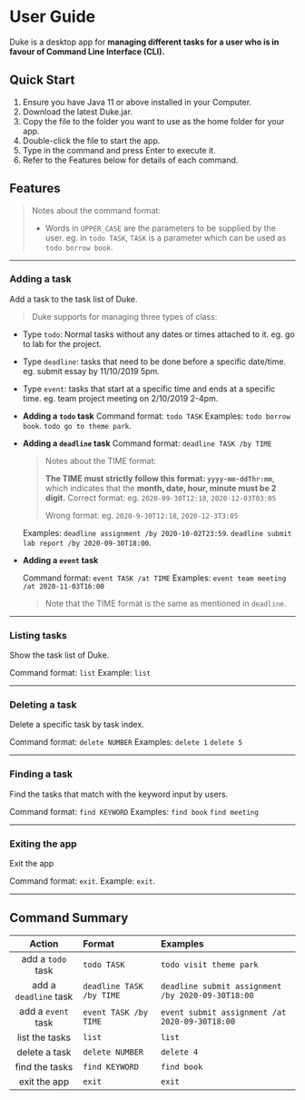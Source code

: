 # User Guide 
Duke is a desktop app for **managing different tasks for a user who is in favour of 
Command Line Interface (CLI).** 

## Quick Start
1. Ensure you have Java 11 or above installed in your Computer.
2. Download the latest Duke.jar.
3. Copy the file to the folder you want to use as the home folder for your app.
4. Double-click the file to start the app. 
5. Type in the command and press Enter to execute it.
6. Refer to the Features below for details of each command.


## Features
> Notes about the command format:
> * Words in `UPPER_CASE` are the parameters to be supplied by the user.
> eg. in `todo TASK`, `TASK` is a parameter which can be used as `todo borrow book`.
- - -

### Adding a task
Add a task to the task list of Duke.
> Duke supports for managing three types of class: 
   * Type `todo`: Normal tasks without any dates or times attached to it.
      eg.  go to lab for the project.
   * Type `deadline`: tasks that need to be done before a specific date/time. 
      eg.  submit essay by 11/10/2019 5pm.
   * Type `event`: tasks that start at a specific time and ends at a specific time.
      eg.  team project meeting on 2/10/2019 2-4pm.    




* **Adding a `todo` task**
    Command format: `todo TASK`
    Examples:
        `todo borrow book`.
        `todo go to theme park`.




* **Adding a `deadline` task**
    Command format: `deadline TASK /by TIME`
    
    > Notes about the TIME format:
    >
    > **The TIME must strictly follow this format: `yyyy-mm-ddThr:mm`**, which indicates
    > that the **month, date, hour, minute must be 2 digit.**
    > Correct format: eg. `2020-09-30T12:18`, `2020-12-03T03:05`
    >
    > Wrong format: eg. `2020-9-30T12:18`, `2020-12-3T3:05`

    Examples: 
        `deadline assignment /by 2020-10-02T23:59`.
        `deadline submit lab report /by 2020-09-30T18:00`.




* **Adding a `event` task**

    Command format: `event TASK /at TIME`
    Examples: 
        `event team meeting /at 2020-11-03T16:00`

    > Note that the TIME format is the same as mentioned in `deadline`.
- - -

### Listing tasks
Show the task list of Duke.

Command format: `list`
Example: `list`


- - -

### Deleting a task
Delete a specific task by task index.

Command format: `delete NUMBER`
Examples:
    `delete 1`
    `delete 5`


- - -

### Finding a task
Find the tasks that match with the keyword input by users.

Command format: `find KEYWORD`
Examples: 
    `find book`
    `find meeting`

- - -

### Exiting the app
Exit the app

Command format: `exit`.
Example: `exit`.

- - -

## Command Summary
|Action|Format | Examples|
| :---: | :--- |:---|
|add a `todo` task|`todo TASK`  | `todo visit theme park` |
|add a `deadline` task|`deadline TASK /by TIME`  | `deadline submit assignment /by 2020-09-30T18:00`  |
|add a `event` task|`event TASK /by TIME` | `event submit assignment /at 2020-09-30T18:00` |
|list the tasks|`list`|`list`|
|delete a task|`delete NUMBER`|`delete 4`|
|find the tasks|`find KEYWORD`|`find book`|
|exit the app|`exit`|`exit`|



